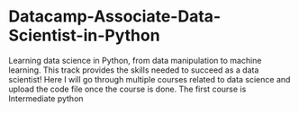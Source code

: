 # Datacamp-Associate-Data-Scientist-in-Python

Learning data science in Python, from data manipulation to machine learning. This track provides the skills needed to succeed as a data scientist!
Here I will go through multiple courses related to data science and upload the code file once the course is done. The first course is Intermediate python
